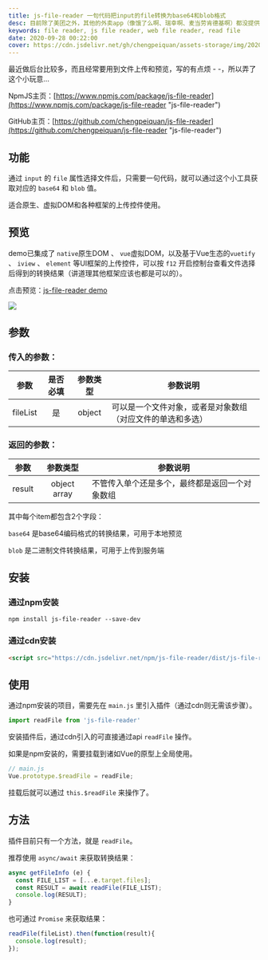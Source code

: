 ```yaml
---
title: js-file-reader 一句代码把input的file转换为base64和blob格式
desc: 目前除了美团之外，其他的外卖app（像饿了么啊、瑞幸啊、麦当劳肯德基啊）都没提供自动计算账单的功能，自己每次拉excel算的蛋疼，所以写了这个，无需纠结红包、抵扣券等乱七八糟的减免，会自动计算折扣比例来得到最终账单。
keywords: file reader, js file reader, web file reader, read file
date: 2020-09-28 00:22:00
cover: https://cdn.jsdelivr.net/gh/chengpeiquan/assets-storage/img/2020/09/2-3.jpg
---
```


最近做后台比较多，而且经常要用到文件上传和预览，写的有点烦 - -，所以弄了这个小玩意…

NpmJS主页：[https://www.npmjs.com/package/js-file-reader](https://www.npmjs.com/package/js-file-reader "js-file-reader")

GitHub主页：[https://github.com/chengpeiquan/js-file-reader](https://github.com/chengpeiquan/js-file-reader "js-file-reader")

## 功能

通过 `input` 的 `file` 属性选择文件后，只需要一句代码，就可以通过这个小工具获取对应的 `base64` 和 `blob` 值。

适合原生、虚拟DOM和各种框架的上传控件使用。

## 预览

demo已集成了 `native`原生DOM 、 `vue`虚拟DOM，以及基于Vue生态的`vuetify` 、 `iview` 、 `element` 等UI框架的上传控件，可以按 `f12` 开启控制台查看文件选择后得到的转换结果（讲道理其他框架应该也都是可以的）。

点击预览：[js-file-reader demo](https://chengpeiquan.github.io/js-file-reader/demo/ "js-file-reader demo")

![](https://cdn.jsdelivr.net/gh/chengpeiquan/assets-storage/img/2020/09/2-2.jpg)

## 参数

### 传入的参数：

参数|是否必填|参数类型|参数说明
:-:|:-:|:-:|-
fileList|是|object|可以是一个文件对象，或者是对象数组（对应文件的单选和多选）

### 返回的参数：

参数|参数类型|参数说明
:-:|:-:|-
result|object array|不管传入单个还是多个，最终都是返回一个对象数组

其中每个item都包含2个字段：

`base64` 是base64编码格式的转换结果，可用于本地预览

`blob` 是二进制文件转换结果，可用于上传到服务端

## 安装

### 通过npm安装

```
npm install js-file-reader --save-dev
```

### 通过cdn安装

```html
<script src="https://cdn.jsdelivr.net/npm/js-file-reader/dist/js-file-reader.min.js"></script>
```

## 使用

通过npm安装的项目，需要先在 `main.js` 里引入插件（通过cdn则无需该步骤）。

```js
import readFile from 'js-file-reader'
```

安装插件后，通过cdn引入的可直接通过api `readFile` 操作。

如果是npm安装的，需要挂载到诸如Vue的原型上全局使用。

```js
// main.js
Vue.prototype.$readFile = readFile;
```

挂载后就可以通过 `this.$readFile` 来操作了。

## 方法

插件目前只有一个方法，就是 `readFile`。

推荐使用 `async/await` 来获取转换结果：

```js
async getFileInfo (e) {
  const FILE_LIST = [...e.target.files];
  const RESULT = await readFile(FILE_LIST);
  console.log(RESULT);
}
```

也可通过 `Promise` 来获取结果：

```js
readFile(fileList).then(function(result){
  console.log(result);
});
```